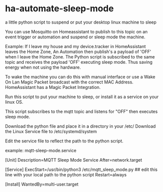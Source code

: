 # ha-automate-sleep-mode
a little python script to suspend or put your desktop linux machine to sleep

You can use Mosquitto on Homeassistant to publish to this topic on an event trigger or automation and suspend or sleep mode the machine.

Example:
  If I leave my house and my device.tracker in HomeAssistant leaves the Home Zone, An Automation then publish's
a payload of 'OFF' when I leave the Home Zone. The Python script is subscribed to the same topic and receives the payload 'OFF'
executing sleep mode. Thus saving energy when not using the hardware.

  To wake the machine you can do this with manual interface or use a Wake On Lan Magic Packet
broadcast with the correct MAC Address. HomeAssistant has a Magic Packet Integration.


Run this script to put your machine to sleep, or install it as a service on your linux OS.

This script subscribes to the mqtt topic and listens for "OFF" then executes sleep mode.

Download the python file and place it in a directory in your /etc/
Download the Linux Service file to /etc/systemd/system

Edit the service file to reflect the path to the python script.

example: mqtt-sleep-mode.service

[Unit]
Description=MQTT Sleep Mode Service
After=network.target

[Service]
ExecStart=/usr/bin/python3 /etc/mqtt_sleep_mode.py  ## edit this line with your local path to the python script
Restart=always

[Install]
WantedBy=multi-user.target
